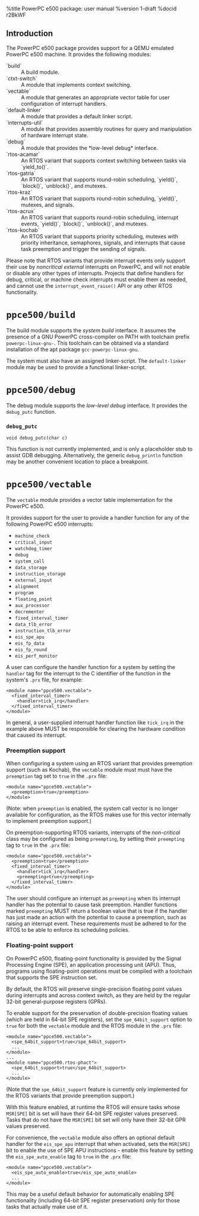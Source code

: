 <!--
     eChronos Real-Time Operating System
     Copyright (c) 2017, Commonwealth Scientific and Industrial Research
     Organisation (CSIRO) ABN 41 687 119 230.

     All rights reserved. CSIRO is willing to grant you a licence to the eChronos
     real-time operating system under the terms of the CSIRO_BSD_MIT license. See
     the file LICENSE_CSIRO_BSD for details.

     @TAG(CSIRO_BSD_MIT)
-->
%title PowerPC e500 package: user manual
%version 1-draft
%docid r2BkWF

Introduction
-------------

The PowerPC e500 package provides support for a QEMU emulated PowerPC e500 machine.
It provides the following modules:

<dl>
  <dt>`build`</dt>
  <dd>A build module.</dd>

  <dt>`ctxt-switch`</dt>
  <dd>A module that implements context switching.</dd>

  <dt>`vectable`</dt>
  <dd>A module that generates an appropriate vector table for user configuration of interrupt handlers.</dd>

  <dt>`default-linker`</dt>
  <dd>A module that provides a default linker script.</dd>

  <dt>`interrupts-util`</dt>
  <dd>A module that provides assembly routines for query and manipulation of hardware interrupt state.</dd>

  <dt>`debug`</dt>
  <dd>A module that provides the *low-level debug* interface.</dd>

  <dt>`rtos-acamar`</dt>
  <dd>An RTOS variant that supports context switching between tasks via `yield_to()`.</dd>

  <dt>`rtos-gatria`</dt>
  <dd>An RTOS variant that supports round-robin scheduling, `yield()`, `block()`, `unblock()`, and mutexes.</dd>

  <dt>`rtos-kraz`</dt>
  <dd>An RTOS variant that supports round-robin scheduling, `yield()`, mutexes, and signals.</dd>

  <dt>`rtos-acrux`</dt>
  <dd>An RTOS variant that supports round-robin scheduling, interrupt events, `yield()`, `block()`, `unblock()`, and mutexes.</dd>

  <dt>`rtos-kochab`</dt>
  <dd>An RTOS variant that supports priority scheduling, mutexes with priority inheritance, semaphores, signals, and interrupts that cause task preemption and trigger the sending of signals.</dd>
</dl>

Please note that RTOS variants that provide interrupt events only support their use by *noncritical external* interrupts on PowerPC, and will not enable or disable any other types of interrupts.
Projects that define handlers for debug, critical, or machine check interrupts must enable them as needed, and cannot use the `interrupt_event_raise()` API or any other RTOS functionality.


`ppce500/build`
==============

The build module supports the *system build* interface.
It assumes the presence of a GNU PowerPC cross-compiler on PATH with toolchain prefix `powerpc-linux-gnu-`.
This toolchain can be obtained via a standard installation of the apt package `gcc-powerpc-linux-gnu`.

The system must also have an assigned linker-script.
The `default-linker` module may be used to provide a functional linker-script.

`ppce500/debug`
==============

The debug module supports the *low-level debug* interface.
It provides the `debug_putc` function.

### `debug_putc`

    void debug_putc(char c)

This function is not currently implemented, and is only a placeholder stub to assist GDB debugging.
Alternatively, the generic `debug_println` function may be another convenient location to place a breakpoint.

`ppce500/vectable`
=================

The `vectable` module provides a vector table implementation for the PowerPC e500.

It provides support for the user to provide a handler function for any of the following PowerPC e500 interrupts:

* `machine_check`
* `critical_input`
* `watchdog_timer`
* `debug`
* `system_call`
* `data_storage`
* `instruction_storage`
* `external_input`
* `alignment`
* `program`
* `floating_point`
* `aux_processor`
* `decrementer`
* `fixed_interval_timer`
* `data_tlb_error`
* `instruction_tlb_error`
* `eis_spe_apu`
* `eis_fp_data`
* `eis_fp_round`
* `eis_perf_monitor`

A user can configure the handler function for a system by setting the `handler` tag for the interrupt to the C identifier of the function in the system's `.prx` file, for example:

    <module name="ppce500.vectable">
      <fixed_interval_timer>
        <handler>tick_irq</handler>
      </fixed_interval_timer>
    </module>

In general, a user-supplied interrupt handler function like `tick_irq` in the example above MUST be responsible for clearing the hardware condition that caused its interrupt.

### Preemption support

When configuring a system using an RTOS variant that provides preemption support (such as Kochab), the `vectable` module must must have the `preemption` tag set to `true` in the `.prx` file:

    <module name="ppce500.vectable">
      <preemption>true</preemption>
    </module>

(Note: when `preemption` is enabled, the system call vector is no longer available for configuration, as the RTOS makes use for this vector internally to implement preemption support.)

On preemption-supporting RTOS variants, interrupts of the *non-critical* class may be configured as being `preempting`, by setting their `preempting` tag to `true` in the `.prx` file:

    <module name="ppce500.vectable">
      <preemption>true</preemption>
      <fixed_interval_timer>
        <handler>tick_irq</handler>
        <preempting>true</preempting>
      </fixed_interval_timer>
    </module>

The user should configure an interrupt as `preempting` when its interrupt handler has the potential to cause task preemption.
Handler functions marked `preempting` MUST return a boolean value that is true if the handler has just made an action with the potential to cause a preemption, such as raising an interrupt event.
These requirements must be adhered to for the RTOS to be able to enforce its scheduling policies.

### Floating-point support

On PowerPC e500, floating-point functionality is provided by the Signal Processing Engine (SPE), an application processing unit (APU).
Thus, programs using floating-point operations must be compiled with a toolchain that supports the SPE instruction set.

By default, the RTOS will preserve single-precision floating point values during interrupts and across context switch, as they are held by the regular 32-bit general-purpose registers (GPRs).

To enable support for the preservation of double-precision floating values (which are held in 64-bit SPE registers), set the `spe_64bit_support` option to `true` for both the `vectable` module and the RTOS module in the `.prx` file:

    <module name="ppce500.vectable">
      <spe_64bit_support>true</spe_64bit_support>
      ...
    </module>
    ...
    <module name="ppce500.rtos-phact">
      <spe_64bit_support>true</spe_64bit_support>
      ...
    </module>

(Note that the `spe_64bit_support` feature is currently only implemented for the RTOS variants that provide preemption support.)

With this feature enabled, at runtime the RTOS will ensure tasks whose `MSR[SPE]` bit is set will have their 64-bit SPE register values preserved.
Tasks that do not have the `MSR[SPE]` bit set will only have their 32-bit GPR values preserved.

For convenience, the `vectable` module also offers an optional default handler for the `eis_spe_apu` interrupt that when activated, sets the `MSR[SPE]` bit to enable the use of SPE APU instructions - enable this feature by setting the `eis_spe_auto_enable` tag to `true` in the `.prx` file:

    <module name="ppce500.vectable">
      <eis_spe_auto_enable>true</eis_spe_auto_enable>
      ...
    </module>

This may be a useful default behavior for automatically enabling SPE functionality (including 64-bit SPE register preservation) only for those tasks that actually make use of it.
